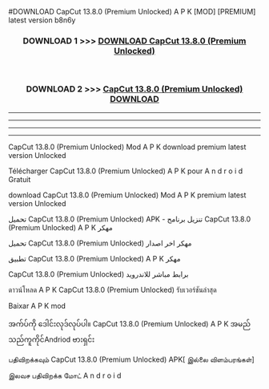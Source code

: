 #DOWNLOAD CapCut  13.8.0 (Premium Unlocked) A P K [MOD] [PREMIUM] latest version b8n6y



<div align="center">

<h3>DOWNLOAD 1 >>> <a href="https://teeasianyam.web.app?sq=CapCut  13.8.0 (Premium Unlocked)">DOWNLOAD CapCut  13.8.0 (Premium Unlocked) </a></h3><br>

<h3>DOWNLOAD 2 >>> <a href="https://teeasianyam.web.app?sq=CapCut  13.8.0 (Premium Unlocked) ">CapCut  13.8.0 (Premium Unlocked)  DOWNLOAD </a></h3>

</div>


----------------------------------------------------------

----------------------------------------------------------

----------------------------------------------------------

----------------------------------------------------------


CapCut  13.8.0 (Premium Unlocked)  Mod A P K download premium latest version Unlocked

Télécharger CapCut  13.8.0 (Premium Unlocked)  A P K pour A n d r o i d Gratuit

download CapCut  13.8.0 (Premium Unlocked)  Mod A P K premium latest version Unlocked

تحميل CapCut  13.8.0 (Premium Unlocked)  APK - تنزيل برنامج CapCut  13.8.0 (Premium Unlocked)  A P K مهكر

تحميل CapCut  13.8.0 (Premium Unlocked)  مهكر اخر اصدار

تطبيق CapCut  13.8.0 (Premium Unlocked)  A P K مهكر

CapCut  13.8.0 (Premium Unlocked)  برابط مباشر للاندرويد

ดาวน์โหลด A P K CapCut  13.8.0 (Premium Unlocked)  รับเวอร์ชันล่าสุด

Baixar A P K mod

အက်ပ်ကို ဒေါင်းလုဒ်လုပ်ပါ။ CapCut  13.8.0 (Premium Unlocked)  A P K အမည်သည်ကူကိုင်Andriod ဗားရှင်း

பதிவிறக்கவும் CapCut  13.8.0 (Premium Unlocked)  APK[ இல்லை விளம்பரங்கள்] 
 
இலவச பதிவிறக்க மோட் A n d r o i d



